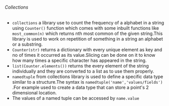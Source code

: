 ###### Collections
- `collections` a library use to count the frequency of a alphabet in a string using `Counter()`  function which comes with some inbuilt functions like `most_common(n)` which returns nth most common of the given string.This library is used to work on repetition of something in a string an alphabet or a substring.
- `Counter(str)` returns a dictionary with every unique element as key  and no of times it occurred as its value.Slicing can be done on it to know how many times a specific character has appeared in the string.
- `list(Counter.elements())` returns the every element of the string  individually and they are converted to a list as to use them properly.
- `namedtuple` from collections library is used to define a specific data type similar to a structure.The syntax is `namedtuple('name','values/fields')` .For example used to create a data type that can store a point's 2 dimensional location.
- The values of a named tuple can be accessed by `name.value` 